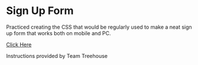 # Sign Up Form
Practiced creating the CSS that would be regularly used to make a neat sign up form that works both on mobile and PC.

[Click Here](https://pieter-signup-form.netlify.app/)

Instructions provided by Team Treehouse
